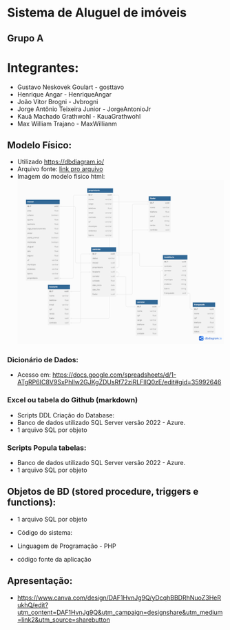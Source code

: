 # Sistema de Aluguel de imóveis

## Grupo A

# Integrantes:
- Gustavo Neskovek Goulart - gosttavo
- Henrique Angar - HenriqueAngar
- João Vitor Brogni - Jvbrogni
- Jorge Antônio Teixeira Junior - JorgeAntonioJr
- Kauã Machado Grathwohl - KauaGrathwohl
- Max William Trajano - MaxWillianm

## Modelo Físico:
- Utilizado https://dbdiagram.io/
- Arquivo fonte: [link pro arquivo](https://dbdiagram.io/d/656b85c156d8064ca041bfba)
- Imagem do modelo fisico html:
  <img src="https://raw.githubusercontent.com/KauaGrathwohl/LocaSatc/main/modelo%20fisico.png" />

### Dicionário de Dados:
- Acesso em: https://docs.google.com/spreadsheets/d/1-ATgRP6IC8V9SxPhllw2GJKgZDUsRf72ziRLFlIQ0zE/edit#gid=35992646
### Excel ou tabela do Github (markdown)

- Scripts DDL Criação do Database:
- Banco de dados utilizado SQL Server versão 2022 - Azure.
- 1 arquivo SQL por objeto

### Scripts Popula tabelas:
- Banco de dados utilizado SQL Server versão 2022 - Azure.
- 1 arquivo SQL por objeto

## Objetos de BD (stored procedure, triggers e functions):
- 1 arquivo SQL por objeto

- Código do sistema:
- Linguagem de Programação - PHP
- código fonte da aplicação

## Apresentação:
- https://www.canva.com/design/DAF1HvnJg9Q/yDcqhBBDRhNuoZ3HeRukhQ/edit?utm_content=DAF1HvnJg9Q&utm_campaign=designshare&utm_medium=link2&utm_source=sharebutton
  
